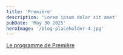 ```yaml
---
title: 'Première'
description: 'Lorem ipsum dolor sit amet'
pubDate: 'May 30 2025'
heroImage: '/blog-placeholder-4.jpg'
---
```


<div class="chapitre">
  <div class="titre">
    <a href="/Premiere/Programme_P">Le programme de Première</a>
  </div>
</div>